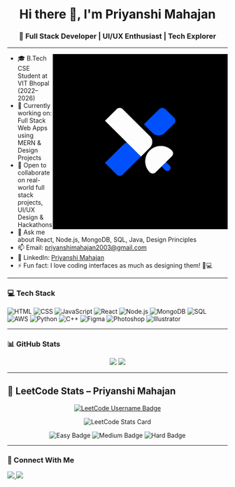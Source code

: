 <h1 align="center">Hi there 👋, I'm Priyanshi Mahajan</h1>
<h3 align="center">🚀 Full Stack Developer | UI/UX Enthusiast | Tech Explorer</h3>

---

<img align="right" alt="Coding" width="400" src="CreativeGIF.gif">

- 🎓 B.Tech CSE Student at VIT Bhopal (2022–2026)  
- 🔭 Currently working on: Full Stack Web Apps using MERN & Design Projects  
- 👯 Open to collaborate on real-world full stack projects, UI/UX Design & Hackathons  
- 💬 Ask me about React, Node.js, MongoDB, SQL, Java, Design Principles  
- 📫 Email: priyanshimahajan2003@gmail.com  
- 💼 LinkedIn: [Priyanshi Mahajan](https://www.linkedin.com/in/priyanshimahajan/)  
- ⚡ Fun fact: I love coding interfaces as much as designing them! 🎨💻 

---

### 💻 Tech Stack

![HTML](https://img.shields.io/badge/HTML-E34F26?style=flat&logo=html5&logoColor=white)
![CSS](https://img.shields.io/badge/CSS-1572B6?style=flat&logo=css3&logoColor=white)
![JavaScript](https://img.shields.io/badge/JavaScript-F7DF1E?style=flat&logo=javascript&logoColor=black)
![React](https://img.shields.io/badge/React-61DAFB?style=flat&logo=react&logoColor=black)
![Node.js](https://img.shields.io/badge/Node.js-339933?style=flat&logo=node.js&logoColor=white)
![MongoDB](https://img.shields.io/badge/MongoDB-4EA94B?style=flat&logo=mongodb&logoColor=white)
![SQL](https://img.shields.io/badge/SQL-4479A1?style=flat&logo=postgresql&logoColor=white)
![AWS](https://img.shields.io/badge/AWS-FF9900?style=flat&logo=amazonaws&logoColor=white)
![Python](https://img.shields.io/badge/Python-3776AB?style=flat&logo=python&logoColor=white)
![C++](https://img.shields.io/badge/C++-00599C?style=flat&logo=cplusplus&logoColor=white)
![Figma](https://img.shields.io/badge/Figma-F24E1E?style=flat&logo=figma&logoColor=white)
![Photoshop](https://img.shields.io/badge/Photoshop-31A8FF?style=flat&logo=adobe-photoshop&logoColor=white)
![Illustrator](https://img.shields.io/badge/Illustrator-FF9A00?style=flat&logo=adobe-illustrator&logoColor=white)


---

### 📊 GitHub Stats

<p align="center">
  <img src="https://github-readme-stats.vercel.app/api?username=priyanshimahajan03&show_icons=true&count_private=true&theme=react" height="160" />
  <img src="https://github-readme-stats.vercel.app/api/top-langs/?username=priyanshimahajan03&layout=compact&theme=react&hide=shell,php,ruby,typescript" height="160"/>
</p>

---

## 🧠 LeetCode Stats – Priyanshi Mahajan



<p align="center">
  <a href="https://leetcode.com/u/priyanshimahajan03/" target="_blank">
    <img src="https://img.shields.io/badge/LeetCode-priyanshimahajan03-blue.svg?style=for-the-badge&logo=leetcode&logoColor=yellow" alt="LeetCode Username Badge"/>
  </a>
</p>

<p align="center">
  <img src="https://leetcode-stats.vercel.app/api?username=priyanshimahajan03&theme=dark" alt="LeetCode Stats Card" />
</p>

<p align="center">
  <img src="https://img.shields.io/badge/Easy-150-green?style=for-the-badge&logo=leetcode&logoColor=white" alt="Easy Badge" />
  <img src="https://img.shields.io/badge/Medium-100-orange?style=for-the-badge&logo=leetcode&logoColor=white" alt="Medium Badge" />
  <img src="https://img.shields.io/badge/Hard-50-red?style=for-the-badge&logo=leetcode&logoColor=white" alt="Hard Badge" />
</p>




---

### 🤝 Connect With Me

<a href="https://www.linkedin.com/in/priyanshimahajan03">
  <img src="https://img.shields.io/badge/LinkedIn-blue?style=flat&logo=linkedin&logoColor=white">
</a>
<a href="mailto:priyanshimahajan2003@gmail.com">
  <img src="https://img.shields.io/badge/Email-D14836?style=flat&logo=gmail&logoColor=white">
</a>
